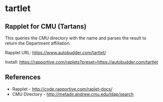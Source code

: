 tartlet
=======

Rapplet for CMU (Tartans)
------
This queries the CMU directory with the name and parses the result to return the Department affiliation. 

Rapplet URL: https://www.autobudder.com/tartlet/

Install:
https://rapportive.com/raplets?preset=https://autobudder.com/tartlet

References
----
* Rapplet - http://code.rapportive.com/raplet-docs/
* CMU Directory - http://metadir.andrew.cmu.edu/ldap/search


